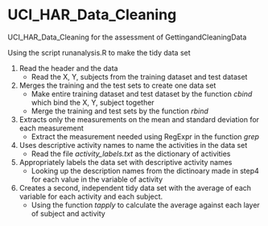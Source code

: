 UCI_HAR_Data_Cleaning
=====================

UCI_HAR_Data_Cleaning for the assessment of GettingandCleaningData

Using the script runanalysis.R to make the tidy data set

1. Read the header and the data
   * Read the X, Y, subjects from the training dataset and test dataset
2. Merges the training and the test sets to create one data set
   * Make entire training dataset and test dataset by the function _cbind_ which bind the X, Y, subject together
   * Merge the training and test sets by the function _rbind_
3. Extracts only the measurements on the mean and standard deviation for each measurement
   * Extract the measurement needed using RegExpr in the function _grep_
4. Uses descriptive activity names to name the activities in the data set
   * Read the file _activity_labels.txt_ as the dictionary of activities
5. Appropriately labels the data set with descriptive activity names
   * Looking up the description names from the dictinoary made in step4 for each value in the variable of activity
6. Creates a second, independent tidy data set with the average of each variable for each activity and each subject. 
   * Using the function _tapply_ to calculate the average against each layer of subject and activity